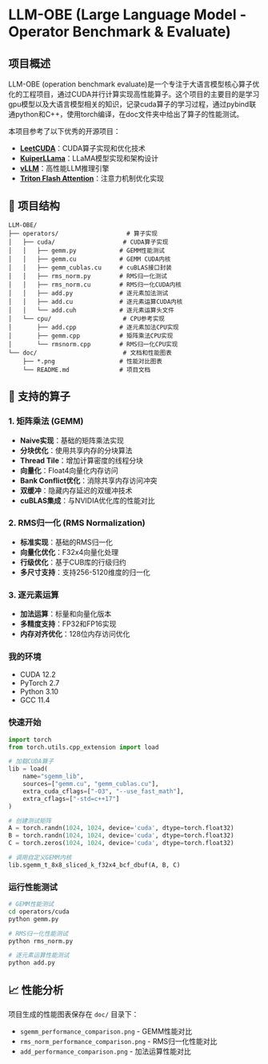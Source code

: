 # LLM-OBE (Large Language Model - Operator Benchmark & Evaluate)

## 项目概述

LLM-OBE (operation benchmark evaluate)是一个专注于大语言模型核心算子优化的工程项目，通过CUDA并行计算实现高性能算子。这个项目的主要目的是学习gpu模型以及大语言模型相关的知识，记录cuda算子的学习过程，通过pybind联通python和C++，使用torch编译，在doc文件夹中给出了算子的性能测试。

本项目参考了以下优秀的开源项目：
- **[LeetCUDA](https://github.com/xlite-dev/LeetCUDA/)**：CUDA算子实现和优化技术
- **[KuiperLLama](https://github.com/zjhellofss/KuiperLLama)**：LLaMA模型实现和架构设计
- **[vLLM](https://github.com/vllm-project/vllm)**：高性能LLM推理引擎
- **[Triton Flash Attention](https://github.com/hkproj/triton-flash-attention)**：注意力机制优化实现


## 📁 项目结构

```
LLM-OBE/
├── operators/                   # 算子实现
│   ├── cuda/                   # CUDA算子实现
│   │   ├── gemm.py            # GEMM性能测试
│   │   ├── gemm.cu            # GEMM CUDA内核
│   │   ├── gemm_cublas.cu     # cuBLAS接口封装
│   │   ├── rms_norm.py        # RMS归一化测试
│   │   ├── rms_norm.cu        # RMS归一化CUDA内核
│   │   ├── add.py             # 逐元素加法测试
│   │   ├── add.cu             # 逐元素运算CUDA内核
│   │   └── add.cuh            # 逐元素运算头文件
│   └── cpu/                    # CPU参考实现
│       ├── add.cpp            # 逐元素加法CPU实现
│       ├── gemm.cpp           # 矩阵乘法CPU实现
│       └── rmsnorm.cpp        # RMS归一化CPU实现
└── doc/                        # 文档和性能图表
    ├── *.png                  # 性能对比图表
    └── README.md              # 项目文档
```

## 🔧 支持的算子

### 1. 矩阵乘法 (GEMM)
- **Naive实现**：基础的矩阵乘法实现
- **分块优化**：使用共享内存的分块算法
- **Thread Tile**：增加计算密度的线程分块
- **向量化**：Float4向量化内存访问
- **Bank Conflict优化**：消除共享内存访问冲突
- **双缓冲**：隐藏内存延迟的双缓冲技术
- **cuBLAS集成**：与NVIDIA优化库的性能对比

### 2. RMS归一化 (RMS Normalization)
- **标准实现**：基础的RMS归一化
- **向量化优化**：F32x4向量化处理
- **行级优化**：基于CUB库的行级归约
- **多尺寸支持**：支持256-5120维度的归一化

### 3. 逐元素运算
- **加法运算**：标量和向量化版本
- **多精度支持**：FP32和FP16实现
- **内存对齐优化**：128位内存访问优化



### 我的环境
- CUDA 12.2
- PyTorch 2.7
- Python 3.10
- GCC 11.4

### 快速开始

```python
import torch
from torch.utils.cpp_extension import load

# 加载CUDA算子
lib = load(
    name="sgemm_lib",
    sources=["gemm.cu", "gemm_cublas.cu"],
    extra_cuda_cflags=["-O3", "--use_fast_math"],
    extra_cflags=["-std=c++17"]
)

# 创建测试矩阵
A = torch.randn(1024, 1024, device='cuda', dtype=torch.float32)
B = torch.randn(1024, 1024, device='cuda', dtype=torch.float32)
C = torch.zeros(1024, 1024, device='cuda', dtype=torch.float32)

# 调用自定义GEMM内核
lib.sgemm_t_8x8_sliced_k_f32x4_bcf_dbuf(A, B, C)
```

### 运行性能测试

```bash
# GEMM性能测试
cd operators/cuda
python gemm.py

# RMS归一化性能测试
python rms_norm.py

# 逐元素运算性能测试
python add.py
```


## 📈 性能分析

项目生成的性能图表保存在 `doc/` 目录下：
- `sgemm_performance_comparison.png` - GEMM性能对比
- `rms_norm_performance_comparison.png` - RMS归一化性能对比
- `add_performance_comparison.png` - 加法运算性能对比


